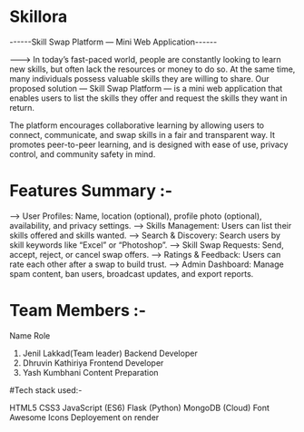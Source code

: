 # Skillora

------Skill Swap Platform — Mini Web Application------

---> In today’s fast-paced world, people are constantly looking to learn new skills, but often lack the resources or money to do so. At the same time, many individuals possess valuable skills they are willing to share. Our proposed solution — Skill Swap Platform — is a mini web application that enables users to list the skills they offer and request the skills they want in return.

The platform encourages collaborative learning by allowing users to connect, communicate, and swap skills in a fair and transparent way. It promotes peer-to-peer learning, and is designed with ease of use, privacy control, and community safety in mind.



# Features Summary :-

--> User Profiles: Name, location (optional), profile photo (optional), availability, and privacy settings.
--> Skills Management: Users can list their skills offered and skills wanted.
--> Search & Discovery: Search users by skill keywords like “Excel” or “Photoshop”.
--> Skill Swap Requests: Send, accept, reject, or cancel swap offers.
--> Ratings & Feedback: Users can rate each other after a swap to build trust.
--> Admin Dashboard: Manage spam content, ban users, broadcast updates, and export reports.



#  Team Members :-

   Name                       Role
1.  Jenil Lakkad(Team leader)    Backend Developer
2.  Dhruvin Kathiriya            Frontend Developer
3.  Yash Kumbhani                Content Preparation

#Tech stack used:-

HTML5
CSS3
JavaScript (ES6)
Flask (Python)
MongoDB (Cloud)
Font Awesome Icons
Deployement on render

